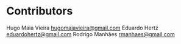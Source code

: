 Contributors
============

Hugo Maia Vieira <hugomaiavieira@gmail.com>
Eduardo Hertz <eduardohertz@gmail.com>
Rodrigo Manhães <rmanhaes@gmail.com>

